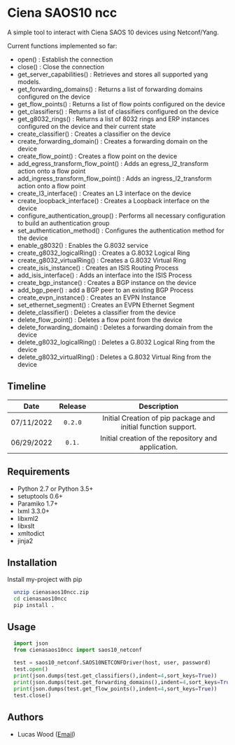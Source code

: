 # Ciena SAOS10 ncc
A simple tool to interact with Ciena SAOS 10 devices using Netconf/Yang. 

Current functions implemented so far:
 
 * open()                                   : Establish the connection
 * close()                                  : Close the connection
 * get_server_capabilities()                : Retrieves and stores all supported yang models.
 * get_forwarding_domains()                 : Returns a list of forwarding domains configured on the device
 * get_flow_points()                        : Returns a list of flow points configured on the device
 * get_classifiers()                        : Returns a list of classifiers configured on the device
 * get_g8032_rings()                        : Returns a list of 8032 rings and ERP instances configured on the device and their current state
 * create_classifier()                      : Creates a classifier on the device
 * create_forwarding_domain()               : Creates a forwarding domain on the device
 * create_flow_point()                      : Creates a flow point on the device
 * add_egress_transform_flow_point()        : Adds an egress_l2_transform action onto a flow point
 * add_ingress_transform_flow_point()       : Adds an ingress_l2_transform action onto a flow point
 * create_l3_interface()                    : Creates an L3 interface on the device
 * create_loopback_interface()              : Creates a Loopback interface on the device
 * configure_authentication_group()         : Performs all necessary configuration to build an authentication group
 * set_authentication_method()              : Configures the authentication method for the device
 * enable_g8032()                           : Enables the G.8032 service
 * create_g8032_logicalRing()               : Creates a G.8032 Logical Ring
 * create_g8032_virtualRing()               : Creates a G.8032 Virtual Ring
 * create_isis_instance()                   : Creates an ISIS Routing Process
 * add_isis_interface()                     : Adds an interface into the ISIS Process
 * create_bgp_instance()                    : Creates a BGP instance on the device
 * add_bgp_peer()                           : add a BGP peer to an existing BGP Process
 * create_evpn_instance()                   : Creates an EVPN Instance
 * set_ethernet_segment()                   : Creates an EVPN Ethernet Segment
 * delete_classifier()                      : Deletes a classifier from the device
 * delete_flow_point()                      : Deletes a flow point from the device
 * delete_forwarding_domain()               : Deletes a forwarding domain from the device
 * delete_g8032_logicalRing()               : Deletes a G.8032 Logical Ring from the device
 * delete_g8032_virtualRing()               : Deletes a G.8032 Virtual Ring from the device

## Timeline

|  Date  |  Release  |  Description  |
| :----: | :-------: | :-----------: |
| 07/11/2022 | `0.2.0`| Initial Creation of pip package and initial function support. |
| 06/29/2022 | `0.1.` | Initial creation of the repository and application. |

## Requirements

* Python 2.7 or Python 3.5+
* setuptools 0.6+
* Paramiko 1.7+
* lxml 3.3.0+
* libxml2
* libxslt
* xmltodict
* jinja2

## Installation

Install my-project with pip
```bash
  unzip cienasaos10ncc.zip
  cd cienasaos10ncc
  pip install .
```

## Usage

```python
  import json
  from cienasaos10ncc import saos10_netconf
  
  test = saos10_netconf.SAOS10NETCONFDriver(host, user, password)
  test.open()
  print(json.dumps(test.get_classifiers(),indent=4,sort_keys=True))
  print(json.dumps(test.get_forwarding_domains(),indent=4,sort_keys=True))
  print(json.dumps(test.get_flow_points(),indent=4,sort_keys=True))
  test.close()

```

## Authors
* Lucas Wood (<a href="mailto:lucasw@lucaswood.net">Email<a>)
